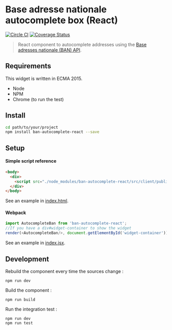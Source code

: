 Base adresse nationale autocomplete box (React)
======================
[![Circle CI](https://circleci.com/gh/ThibautGery/ban-autocomplete-react.svg?style=svg)](https://circleci.com/gh/ThibautGery/ban-autocomplete-react)
[![Coverage Status](https://coveralls.io/repos/github/ThibautGery/ban-autocomplete-react/badge.svg?branch=master)](https://coveralls.io/github/ThibautGery/ban-autocomplete-react?branch=master)

 > React component to autocomplete addresses using the [Base adresses nationale (BAN)  API](http://adresse.data.gouv.fr/api/).


Requirements
------------

This widget is written in ECMA 2015.

* Node
* NPM
* Chrome (to run the test)

Install
-------

```bash
cd path/to/your/project
npm install ban-autocomplete-react --save
```

Setup
-----

#### Simple script reference

```html
<body>
  <div>
    <script src="./node_modules/ban-autocomplete-react/src/client/public/bundle.js" type="text/javascript"></script>
  </div>
</body>
```

See an example in [index.html](src/client/index.html).


#### Webpack

```js
import AutocompleteBan from 'ban-autocomplete-react';
//If you have a div#widget-container to show the widget
render(<AutocompleteBan/>, document.getElementById('widget-container'));
```

See an example in [index.jsx](src/client/app/index.jsx).

Development
-----------

Rebuild the component every time the sources change :

```
npm run dev
```

Build the component :

```
npm run build
```

Run the integration test :

```
npm run dev
npm run test
```
